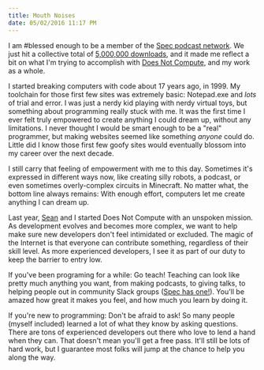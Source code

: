 ```yaml
---
title: Mouth Noises
date: 05/02/2016 11:17 PM
---
```

I am #blessed enough to be a member of the [Spec podcast network](http://spec.fm). We just hit a collective total of [5,000,000 downloads](https://twitter.com/uberbryn/status/727219434713022464), and it made me reflect a bit on what I'm trying to accomplish with [Does Not Compute](http://doesnotcompute.fm), and my work as a whole.

I started breaking computers with code about 17 years ago, in 1999. My toolchain for those first few sites was extremely basic: Notepad.exe and _lots_ of trial and error. I was just a nerdy kid playing with nerdy virtual toys, but something about programming really stuck with me. It was the first time I ever felt truly empowered to create anything I could dream up, without any limitations. I never thought I would be smart enough to be a "real" programmer, but making websites seemed like something _anyone_ could do. Little did I know those first few goofy sites would eventually blossom into my career over the next decade.

I still carry that feeling of empowerment with me to this day. Sometimes it's expressed in different ways now, like creating silly robots, a podcast, or even sometimes overly-complex circuits in Minecraft. No matter what, the bottom line always remains: With enough effort, computers let me create anything I can dream up.

Last year, [Sean](http://twitter.com/seanwashbot) and I started Does Not Compute with an unspoken mission. As development evolves and becomes more complex, we want to help make sure new developers don't feel intimidated or excluded. The magic of the Internet is that everyone can contribute something, regardless of their skill level. As more experienced developers, I see it as part of our duty to keep the barrier to entry low.

If you've been programing for a while: Go teach! Teaching can look like pretty much anything you want, from making podcasts, to giving talks, to helping people out in community Slack groups ([Spec has one!](http://spec.fm/slack)). You'll be amazed how great it makes you feel, and how much you learn by doing it.

If you're new to programming: Don't be afraid to ask! So many people (myself included) learned a lot of what they know by asking questions. There are tons of experienced developers out there who love to lend a hand when they can. That doesn't mean you'll get a free pass. It'll still be lots of hard work, but I guarantee most folks will jump at the chance to help you along the way.
